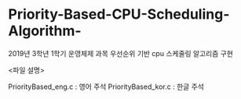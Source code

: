 # Priority-Based-CPU-Scheduling-Algorithm-
2019년 3학년 1학기 운영체제 과목 우선순위 기반 cpu 스케줄링 알고리즘 구현

<파일 설명>

PriorityBased_eng.c : 영어 주석
PriorityBased_kor.c : 한글 주석
